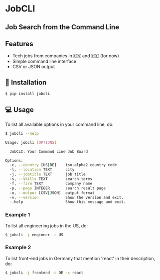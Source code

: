 # JobCLI
## Job Search from the Command Line

## Features
- Tech jobs from companies in :us: and :de: (for now)
- Simple command line interface
- CSV or JSON output

<!--- ![Screencast](https://s3.amazonaws.com/aws-website-jobclicom-iq2rf/assets/img/screencast.gif) --->

## :electric_plug: Installation
```bash
$ pip install jobcli
```

## :computer: Usage

To list all available options in your command line, do:
```bash
$ jobcli --help

Usage: jobcli [OPTIONS]

  JobCLI: Your Command Line Job Board

Options:
  -c, --country [US|DE]    iso-alpha2 country code
  -l, --location TEXT      city
  -j, --jobtitle TEXT      job title
  -s, --skills TEXT        search terms
  -f, --firm TEXT          company name
  -p, --page INTEGER       search result page
  -o, --output [CSV|JSON]  output format
  -v, --version            Show the version and exit.
  --help                   Show this message and exit.
```

### Example 1
To list all engineering jobs in the US, do:
```bash
$ jobcli -j engineer -c US
```

### Example 2
To list front-end jobs in Germany that mention 'react' in their description, do:
```bash
$ jobcli -j frontend -c DE -s react
```

